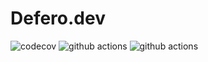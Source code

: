 # Defero.dev

![codecov](https://codecov.io/gh/defero-usa/defero.dev/branch/master/graph/badge.svg?token=RGLnMCd0Go)
![github actions](https://github.com/defero-usa/defero.dev/actions/workflows/laravel.yml/badge.svg)
![github actions](https://github.com/defero-usa/defero.dev/actions/workflows/phpunit.yml/badge.svg)
